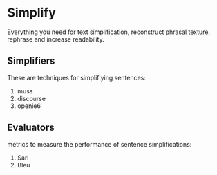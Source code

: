 # Simplify

Everything you need for text simplification, reconstruct phrasal texture, rephrase and increase readability.



## Simplifiers 

These are techniques for simplifiying sentences:

1. muss
2. discourse
3. openie6


## Evaluators

metrics to measure the performance of sentence simplifications:
1. Sari
2. Bleu
